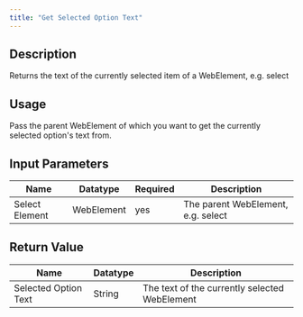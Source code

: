 ```yaml
---
title: "Get Selected Option Text"
---
```

## Description
Returns the text of the currently selected item of a WebElement, e.g. select


## Usage
Pass the parent WebElement of which you want to get the currently selected option's text from.

## Input Parameters

Name | Datatype | Required | Description
---- | -------- | ------- |---------------
Select Element | WebElement | yes | The parent WebElement, e.g. select

## Return Value

Name | Datatype | Description
---- | --------- | ---------------
Selected Option Text | String | The text of the currently selected WebElement
